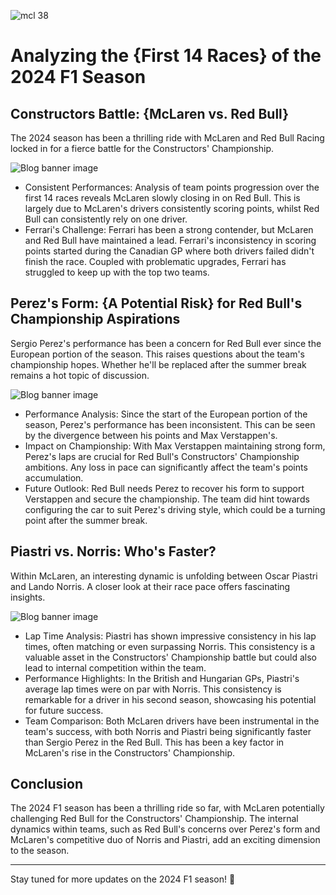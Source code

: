 ![mcl 38]({github}/mcl-38.jpg)

# Analyzing the \{First 14 Races} of the 2024 F1 Season

## Constructors Battle: \{McLaren vs. Red Bull}

The 2024 season has been a thrilling ride with McLaren and Red Bull Racing locked in for a fierce battle for the Constructors' Championship.

![Blog banner image]({github}/f1-2024-h1.png)

- Consistent Performances: Analysis of team points progression over the first 14 races reveals McLaren slowly closing in on Red Bull. This is largely due to McLaren's drivers consistently scoring points, whilst Red Bull can consistently rely on one driver.
- Ferrari's Challenge: Ferrari has been a strong contender, but McLaren and Red Bull have maintained a lead. Ferrari's inconsistency in scoring points started during the Canadian GP where both drivers failed didn't finish the race. Coupled with problematic upgrades, Ferrari has struggled to keep up with the top two teams.

## Perez's Form: \{A Potential Risk} for Red Bull's Championship Aspirations

Sergio Perez's performance has been a concern for Red Bull ever since the European portion of the season. This raises questions about the team's championship hopes. Whether he'll be replaced after the summer break remains a hot topic of discussion.

![Blog banner image]({github}/f1-drivers-h1-02.png)

- Performance Analysis: Since the start of the European portion of the season, Perez's performance has been inconsistent. This can be seen by the divergence between his points and Max Verstappen's. 
- Impact on Championship: With Max Verstappen maintaining strong form, Perez's laps are crucial for Red Bull's Constructors' Championship ambitions. Any loss in pace can significantly affect the team's points accumulation.
- Future Outlook: Red Bull needs Perez to recover his form to support Verstappen and secure the championship. The team did hint towards configuring the car to suit Perez's driving style, which could be a turning point after the summer break.

## Piastri vs. Norris: Who's Faster? 

Within McLaren, an interesting dynamic is unfolding between Oscar Piastri and Lando Norris. A closer look at their race pace offers fascinating insights.

![Blog banner image]({github}/f1-drivers-h1.png)

- Lap Time Analysis: Piastri has shown impressive consistency in his lap times, often matching or even surpassing Norris. This consistency is a valuable asset in the Constructors' Championship battle but could also lead to internal competition within the team.
- Performance Highlights: In the British and Hungarian GPs, Piastri's average lap times were on par with Norris. This consistency is remarkable for a driver in his second season, showcasing his potential for future success.
- Team Comparison: Both McLaren drivers have been instrumental in the team's success, with both Norris and Piastri being significantly faster than Sergio Perez in the Red Bull. This has been a key factor in McLaren's rise in the Constructors' Championship.

## Conclusion

The 2024 F1 season has been a thrilling ride so far, with McLaren potentially challenging Red Bull for the Constructors' Championship. The internal dynamics within teams, such as Red Bull's concerns over Perez's form and McLaren's competitive duo of Norris and Piastri, add an exciting dimension to the season.

---

Stay tuned for more updates on the 2024 F1 season! 🏁

